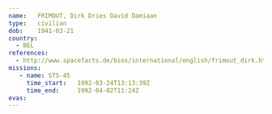```yaml
---
name:	FRIMOUT, Dirk Dries David Damiaan
type:	civilian
dob:	1941-03-21
country:
  - BEL
references:
  - http://www.spacefacts.de/bios/international/english/frimout_dirk.htm
missions:
   - name: STS-45
     time_start:   1992-03-24T13:13:39Z
     time_end:     1992-04-02T11:24Z
evas:
---
```


